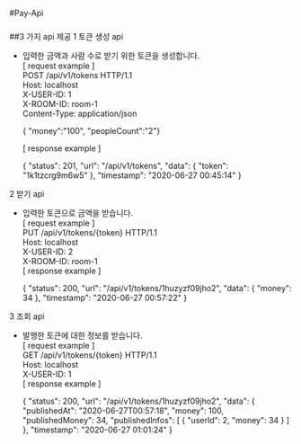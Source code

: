 #Pay-Api
###
##3 가지 api 제공
1 토큰 생성 api
  - 입력한 금액과 사람 수로 받기 위한 토큰을 생성합니다.  
   [ request example ]  
    POST /api/v1/tokens HTTP/1.1  
    Host: localhost  
    X-USER-ID: 1  
    X-ROOM-ID: room-1  
    Content-Type: application/json      
    
    { "money":"100",  "peopleCount":"2"}  
  
    [ response example ]
    
      
    {
        "status": 201,
        "url": "/api/v1/tokens",
        "data": {
            "token": "1k1tzcrg9m6w5"
        },
        "timestamp": "2020-06-27 00:45:14"
    }
    
2 받기 api
  - 입력한 토큰으로 금액을 받습니다.  
  [ request example ]  
    PUT /api/v1/tokens/{token} HTTP/1.1  
    Host: localhost  
    X-USER-ID: 2  
    X-ROOM-ID: room-1   
  [ response example ]  
  
  
    {
      "status": 200,
      "url": "/api/v1/tokens/1huzyzf09jho2",
      "data": {
          "money": 34
      },
      "timestamp": "2020-06-27 00:57:22"
    }
  

3 조회 api
  - 발행한 토큰에 대한 정보를 받습니다.  
  [ request example ]    
    GET /api/v1/tokens/{token} HTTP/1.1  
    Host: localhost  
    X-USER-ID: 1      
  [ response example ]
  
  
    {
       "status": 200,
       "url": "/api/v1/tokens/1huzyzf09jho2",
       "data": {
           "publishedAt": "2020-06-27T00:57:18",
           "money": 100,
           "publishedMoney": 34,
           "publishedInfos": [
               {
                   "userId": 2,
                   "money": 34
               }
           ]
       },
       "timestamp": "2020-06-27 01:01:24"
    }
   
 
